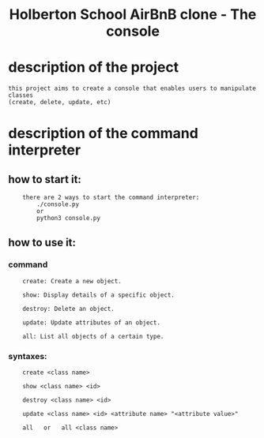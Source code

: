 <h1 align="center">Holberton School AirBnB clone - The console</h1>

# description of the project

	this project aims to create a console that enables users to manipulate classes
	(create, delete, update, etc)

# description of the command interpreter

## how to start it:
		there are 2 ways to start the command interpreter:
			./console.py
			or
			python3 console.py
		
## how to use it:
		
### command

		create: Create a new object.

		show: Display details of a specific object.

		destroy: Delete an object.

		update: Update attributes of an object.

		all: List all objects of a certain type.

### syntaxes:

		create <class name> 

		show <class name> <id>

		destroy <class name> <id>

		update <class name> <id> <attribute name> "<attribute value>"

		all   or   all <class name>
		

